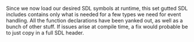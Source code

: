 Since we now load our desired SDL symbols at runtime, this set gutted SDL includes
contains only what is needed for a few types we need for event handling.
All the function declarations have been yanked out, as well as a bunch of other
stuff.
If issues arise at compile time, a fix would probable be to just copy in a full
SDL header.
